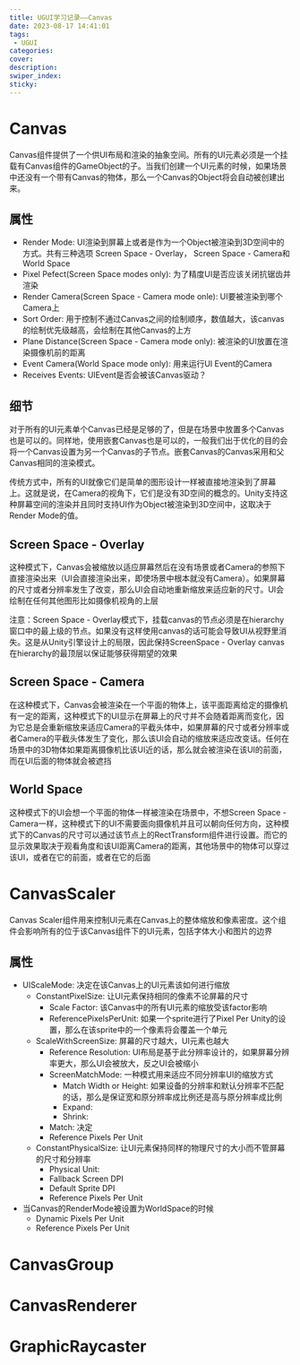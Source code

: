 ```yaml
---
title: UGUI学习记录——Canvas
date: 2023-08-17 14:41:01
tags:
 - UGUI
categories:
cover:
description:
swiper_index:
sticky:
---
```


# Canvas

Canvas组件提供了一个供UI布局和渲染的抽象空间。所有的UI元素必须是一个挂载有Canvas组件的GameObject的子。当我们创建一个UI元素的时候，如果场景中还没有一个带有Canvas的物体，那么一个Canvas的Object将会自动被创建出来。

## 属性

- Render Mode: UI渲染到屏幕上或者是作为一个Object被渲染到3D空间中的方式。共有三种选项 Screen Space - Overlay， Screen Space - Camera和World Space
- Pixel Pefect(Screen Space modes only): 为了精度UI是否应该关闭抗锯齿并渲染
- Render Camera(Screen Space - Camera mode onle): UI要被渲染到哪个Camera上
- Sort Order: 用于控制不通过Canvas之间的绘制顺序，数值越大，该canvas的绘制优先级越高，会绘制在其他Canvas的上方
- Plane Distance(Screen Space - Camera mode only): 被渲染的UI放置在渲染摄像机前的距离
- Event Camera(World Space mode only): 用来运行UI Event的Camera
- Receives Events: UIEvent是否会被该Canvas驱动？

## 细节

对于所有的UI元素单个Canvas已经是足够的了，但是在场景中放置多个Canvas也是可以的。同样地，使用嵌套Canvas也是可以的，一般我们出于优化的目的会将一个Canvas设置为另一个Canvas的子节点。嵌套Canvas的Canvas采用和父Canvas相同的渲染模式。

传统方式中，所有的UI就像它们是简单的图形设计一样被直接地渲染到了屏幕上。这就是说，在Camera的视角下，它们是没有3D空间的概念的。Unity支持这种屏幕空间的渲染并且同时支持UI作为Object被渲染到3D空间中，这取决于Render Mode的值。

## Screen Space - Overlay

这种模式下，Canvas会被缩放以适应屏幕然后在没有场景或者Camera的参照下直接渲染出来（UI会直接渲染出来，即使场景中根本就没有Camera）。如果屏幕的尺寸或者分辨率发生了改变，那么UI会自动地重新缩放来适应新的尺寸。UI会绘制在任何其他图形比如摄像机视角的上层

注意：Screen Space - Overlay模式下，挂载canvas的节点必须是在hierarchy窗口中的最上级的节点。如果没有这样使用canvas的话可能会导致UI从视野里消失。这是从Unity引擎设计上的局限，因此保持ScreenSpace - Overlay canvas在hierarchy的最顶层以保证能够获得期望的效果

## Screen Space - Camera

在这种模式下，Canvas会被渲染在一个平面的物体上，该平面距离给定的摄像机有一定的距离，这种模式下的UI显示在屏幕上的尺寸并不会随着距离而变化，因为它总是会重新缩放来适应Camera的平截头体中，如果屏幕的尺寸或者分辨率或者Camera的平截头体发生了变化，那么该UI会自动的缩放来适应改变话。任何在场景中的3D物体如果距离摄像机比该UI近的话，那么就会被渲染在该UI的前面，而在UI后面的物体就会被遮挡

## World Space

这种模式下的UI会想一个平面的物体一样被渲染在场景中，不想Screen Space - Camera一样，这种模式下的UI不需要面向摄像机并且可以朝向任何方向，这种模式下的Canvas的尺寸可以通过该节点上的RectTransform组件进行设置。而它的显示效果取决于观看角度和该UI距离Camera的距离，其他场景中的物体可以穿过该UI，或者在它的前面，或者在它的后面

# CanvasScaler

Canvas Scaler组件用来控制UI元素在Canvas上的整体缩放和像素密度。这个组件会影响所有的位于该Canvas组件下的UI元素，包括字体大小和图片的边界

## 属性

- UIScaleMode:  决定在该Canvas上的UI元素该如何进行缩放
  - ConstantPixelSize: 让UI元素保持相同的像素不论屏幕的尺寸
    - Scale Factor: 该Canvas中的所有UI元素的缩放受该factor影响
    - ReferencePixelsPerUnit: 如果一个sprite进行了Pixel Per Unity的设置，那么在该sprite中的一个像素将会覆盖一个单元
  - ScaleWithScreenSize: 屏幕的尺寸越大，UI元素也越大
    - Reference Resolution: UI布局是基于此分辨率设计的，如果屏幕分辨率更大，那么UI会被放大，反之UI会被缩小
    - ScreenMatchMode: 一种模式用来适应不同分辨率UI的缩放方式
      - Match Width or Height: 如果设备的分辨率和默认分辨率不匹配的话，那么是保证宽和原分辨率成比例还是高与原分辨率成比例
      - Expand: 
      - Shrink: 
    - Match: 决定
    - Reference Pixels Per Unit
  - ConstantPhysicalSize: 让UI元素保持同样的物理尺寸的大小而不管屏幕的尺寸和分辨率
    - Physical Unit:
    - Fallback Screen DPI
    - Default Sprite DPI
    - Reference Pixels Per Unit
- 当Canvas的RenderMode被设置为WorldSpace的时候
  - Dynamic Pixels Per Unit
  - Reference Pixels Per Unit

# CanvasGroup

# CanvasRenderer

# GraphicRaycaster
